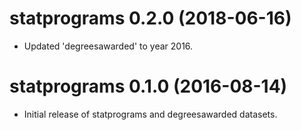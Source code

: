 # statprograms 0.2.0 (2018-06-16)

- Updated 'degreesawarded' to year 2016.

# statprograms 0.1.0 (2016-08-14)

- Initial release of statprograms and degreesawarded datasets.
